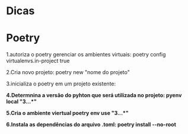 # Dicas

# Poetry 

1.autoriza o poetry gerenciar os ambientes virtuais: poetry config virtualenvs.in-project true

2.Cria novo projeto: poetry new "nome do projeto"

3.inicializa o poetry em um projeto existente: <strong poetry init>

4.Determnina a versão do pyhton que será utilizada no projeto: pyenv local "3.*.*.*"

5.Cria o ambiente viertual poetry env use "3.*.*.*"  

6.Instala as dependências do arquivo .toml: poetry install --no-root

